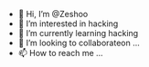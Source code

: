 - 👋 Hi, I’m @Zeshoo
- 👀 I’m interested in hacking
- 🌱 I’m currently learning hacking
- 💞️ I’m looking to collaborateon ...
- 📫 How to reach me ...

<!---
Zeshoo/Zeshoo is a ✨ special ✨ repository because its `README.md` (this file) appears on your GitHub profile.
You can click the Preview link to take a look at your changes.
--->
